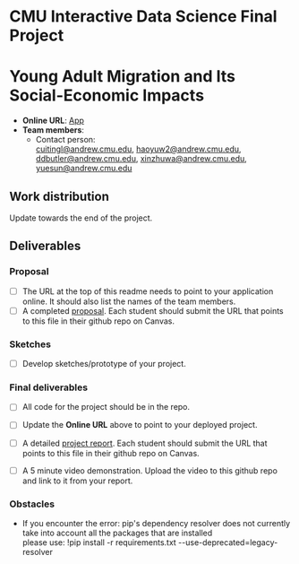 # CMU Interactive Data Science Final Project
# Young Adult Migration and Its Social-Economic Impacts

* **Online URL**: [App](https://cmu-ids-fall-2022-final-project-migration--migration-app-t3gwhn.streamlit.app/)
* **Team members**:
  * Contact person: </br>
    cuitingl@andrew.cmu.edu, haoyuw2@andrew.cmu.edu, ddbutler@andrew.cmu.edu, xinzhuwa@andrew.cmu.edu, yuesun@andrew.cmu.edu

## Work distribution

Update towards the end of the project.

## Deliverables

### Proposal

- [ ] The URL at the top of this readme needs to point to your application online. It should also list the names of the team members.
- [ ] A completed [proposal](Proposal.md). Each student should submit the URL that points to this file in their github repo on Canvas.

### Sketches

- [ ] Develop sketches/prototype of your project.

### Final deliverables

- [ ] All code for the project should be in the repo.
- [ ] Update the **Online URL** above to point to your deployed project.
- [ ] A detailed [project report](Report.md).  Each student should submit the URL that points to this file in their github repo on Canvas.
- [ ] A 5 minute video demonstration.  Upload the video to this github repo and link to it from your report.


### Obstacles
- If you encounter the error: pip's dependency resolver does not currently take into account all the packages that are installed <br/>
  please use:  !pip install -r requirements.txt --use-deprecated=legacy-resolver 
